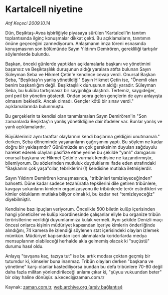 # Kartalcell niyetine

*Atıf Keçeci 2009.10.14*

<tr><td class="metin" colspan="2" style="padding-top: 20px; padding-left: 5px; padding-right: 10px;">Dün, Beşiktaş-Avea işbirliğiyle piyasaya sürülen 'Kartalcell'in tanıtım toplantısında ilginç konuşmalar dikkat çekti. Bu açıklamaların, tanıtımın önüne geçeceğini zannediyorum. Anlaşmanın imza töreni esnasında konuşmasının son bölümünde Sayın Yıldırım Demirören, gerekliliği tartışılır söylemlerde bulundu.</td></tr><tr><td class="metin" colspan="2" style="padding-top: 20px; padding-left: 5px; padding-right: 10px;"><p>Başkan, önceki günlerde yaptıkları açıklamalarla başkanı ve yönetimini başarısız ve Beşiktaşlılık duruşunun aldığı yaralara atıfta bulunan Sayın Süleyman Seba ve Hikmet Çetin'e kendince cevap verdi. Onursal Başkan Seba, "Beşiktaş'ın yanlış yönetildiği" Sayın Hikmet Çetin ise, "Önemli olan benim başkanlığım değil. Beşiktaşlılık duruşunun aldığı yaradır. Süleyman Seba, bu kulübü tartışmasız bir saygınlığa ulaştırdı. Tertemiz, saygıdeğer, pırıl pırıl bir yönetim gösterdi. Ondan sonra gelen gençlerin de aynı anlayışta olmasını bekledik. Ancak olmadı. Gençler kötü bir sınav verdi." açıklamalarında bulunmuştu.
<p>Bu gerçeklerin ta kendisi olan tanımlamaları Sayın Demirören'in "Son zamanlarda Beşiktaş'ın yanlış yönetildiğine dair ifadeler var. Bunlar yanlış ve yanlı açıklamalardır.
<p>Büyüklerimiz aynı taraftar olaylarının kendi başlarına geldiğini unutmamalı." derken, Seba döneminde yaşananların çağrışımını yaptı. Bu söylem ne kadar doğru bir yaklaşımdır? Günümüzde en çok gereksinim duyulan sağduyulu hareket ederek olayları pasifize etme yerine bu şekilde "yanlı" damgasını onursal başkana ve Hikmet Çetin'e vurmak kendisine ne kazandırmıştır, bilemiyorum. Bu sözlerinden mutluluk duyduklarını ifade eden etrafındaki "Başkanım çok yaşa"cılar, tebriklerini (!) kendisine mutlaka iletmişlerdir.
<p>Sayın Yıldırım Demirören konuşmasında, "tribünleri temizleyeceğinden" bahsetti. Düne kadar sadece tezahüratla tepkilerini dile getiren tribünlere, kavgayı sokanların kimlerin organizasyonu ile tribünlerde terör estirdikleri ve kimler olduklarını mutlaka biliyor olmalı ki, bu kadar net "temizleyeceğiz" diyebilmiştir.
<p>Kendisine bazı ipuçları veriyorum. Öncelikle 500 biletin kulüp içerisinden hangi yöneticiler ve kulüp koordinesinde çalışanlar eliyle bu organize tribün teröristlerine verildiği duyumlarımıza kulak vermeli. Aynı şekilde Denizli maçı öncesi onlarca kişinin müdüriyet kapısından içeriye kimlerin önderliğinde alındığını, 74 kamera ile izlendiği söylenen stat içerisindeki olayları izlemek mümkün. Müdüriyet kapısından içeri alınmalarda koridorlarda medya mensuplarının olabileceği herhalde akla gelmemiş olacak ki "suçüstü" durumu hasıl oldu.
<p>Anlayış "tavşana kaç, tazıya tut" ise bu artık modası çoktan geçmiş bir tutumdur ki, kimseler buna inanmaz. Tribün olayları derken "başkana ve yönetime" karşı olanlar kastediliyorsa bundan bu defa tribünlere 70-80 değil daha fazla militan yönlendirileceği anlamı çıkar ki, "şüyuu vukuundan beter" bir olay haline dönüşür. a.kececi@za­man.com.tr<br/></p></p></p></p></p></p></td></tr>

Kaynak: [zaman.com.tr](http://zaman.com.tr/yazar.do?yazino=903238), [web.archive.org (arşiv bağlantısı)](http://web.archive.org/web/20091015070456/http://zaman.com.tr:80/yazar.do?yazino=903238)
